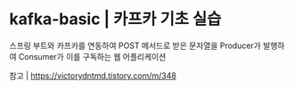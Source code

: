# kafka-basic | 카프카 기초 실습

스프링 부트와 카프카를 연동하여 POST 메서드로 받은 문자열을 Producer가 발행하여 Consumer가 이를 구독하는 웹 어플리케이션

참고 | https://victorydntmd.tistory.com/m/348
